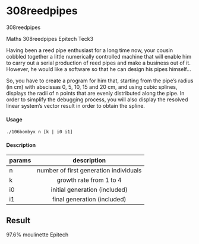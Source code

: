 # 308reedpipes

308reedpipes

Maths 308reedpipes Epitech Teck3


Having been a reed pipe enthusiast for a long time now, your cousin cobbled together a little numerically
controlled machine that will enable him to carry out a serial production of reed pipes and make a business
out of it. However, he would like a software so that he can design his pipes himself...

So, you have to create a program for him that, starting from the pipe’s radius (in cm) with abscissas 0, 5, 10,
15 and 20 cm, and using cubic splines, displays the radii of n points that are evenly distributed along the
pipe. In order to simplify the debugging process, you will also display the resolved linear system’s vector
result in order to obtain the spline.

#### Usage
    ./106bombyx n [k | i0 i1]

#### Description
| params | description                                         |
| ------ |:---------------------------------------------------:|
| n      | number of first generation individuals              |
| k      | growth rate from 1 to 4                             |
| i0     | initial generation (included)                       |
| i1     | final generation (included)                         |

## Result
97.6% moulinette Epitech
